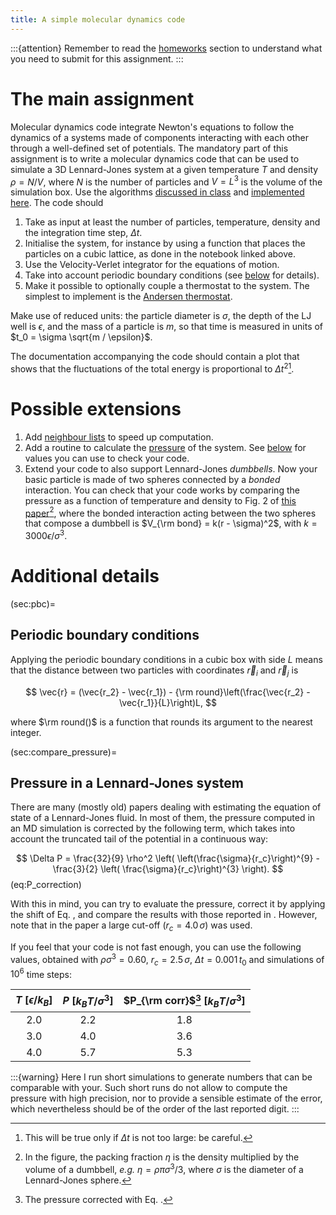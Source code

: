 ```yaml
---
title: A simple molecular dynamics code
---
```


:::{attention}
Remember to read the [homeworks](#sec:homeworks) section to understand what you need to submit for this assignment.
:::

# The main assignment

Molecular dynamics code integrate Newton's equations to follow the dynamics of a systems made of components interacting with each other through a well-defined set of potentials. The mandatory part of this assignment is to write a molecular dynamics code that can be used to simulate a 3D Lennard-Jones system at a given temperature $T$ and density $\rho = N / V$, where $N$ is the number of particles and $V = L^3$ is the volume of the simulation box. Use the algorithms [discussed in class](../all_atom.md) and [implemented here](../notebooks/MD.ipynb). The code should

1. Take as input at least the number of particles, temperature, density and the integration time step, $\Delta t$.
2. Initialise the system, for instance by using a function that places the particles on a cubic lattice, as done in the notebook linked above.
2. Use the Velocity-Verlet integrator for the equations of motion.
3. Take into account periodic boundary conditions (see [below](#sec:pbc) for details).
4. Make it possible to optionally couple a thermostat to the system. The simplest to implement is the [Andersen thermostat](#sec:andersen_thermostat).

Make use of reduced units: the particle diameter is $\sigma$, the depth of the LJ well is $\epsilon$, and the mass of a particle is $m$, so that time is measured in units of $t_0 = \sigma \sqrt{m / \epsilon}$.

The documentation accompanying the code should contain a plot that shows that the fluctuations of the total energy is proportional to $\Delta t^2$[^range_dt].

[^range_dt]: This will be true only if $\Delta t$ is not too large: be careful.

# Possible extensions

1. Add [neighbour lists](#sec:neighbour_lists) to speed up computation.
2. Add a routine to calculate the [pressure](#sec:compute_pressure) of the system. See [below](#sec:compare_pressure) for values you can use to check your code.
3. Extend your code to also support Lennard-Jones *dumbbells*. Now your basic particle is made of two spheres connected by a *bonded* interaction. You can check that your code works by comparing the pressure as a function of temperature and density to Fig. 2 of [this paper](doi:10.1103/PhysRevE.107.034607)[^packing_fraction], where the bonded interaction acting between the two spheres that compose a dumbbell is $V_{\rm bond} = k(r - \sigma)^2$, with $k = 3000 \epsilon / \sigma^3$.

[^packing_fraction]: In the figure, the packing fraction $\eta$ is the density multiplied by the volume of a dumbbell, *e.g.* $\eta = \rho \pi \sigma^3 / 3$, where $\sigma$ is the diameter of a Lennard-Jones sphere.

# Additional details

(sec:pbc)=
## Periodic boundary conditions

Applying the periodic boundary conditions in a cubic box with side $L$ means that the distance between two particles with coordinates $\vec{r}_i$ and $\vec{r}_j$ is

$$
\vec{r} = (\vec{r_2} - \vec{r_1}) - {\rm round}\left(\frac{\vec{r_2} - \vec{r_1}}{L}\right)L,
$$

where $\rm round()$ is a function that rounds its argument to the nearest integer.

(sec:compare_pressure)=
## Pressure in a Lennard-Jones system

There are many (mostly old) papers dealing with estimating the equation of state of a Lennard-Jones fluid. In most of them, the pressure computed in an MD simulation is corrected by the following term, which takes into account the truncated tail of the potential in a continuous way:

$$
\Delta P = \frac{32}{9} \rho^2 \left( \left(\frac{\sigma}{r_c}\right)^{9} - \frac{3}{2} \left( \frac{\sigma}{r_c}\right)^{3} \right).
$$ (eq:P_correction)

With this in mind, you can try to evaluate the pressure, correct it by applying the shift of Eq. [](#eq:P_correction), and compare the results with those reported in [](doi:10.1080/00268979300100411). However, note that in the paper a large cut-off ($r_c = 4.0\, \sigma$) was used. 

If you feel that your code is not fast enough, you can use the following values, obtained with $\rho\sigma^3 = 0.60$, $r_c = 2.5 \, \sigma$, $\Delta t = 0.001 \, t_0$ and simulations of $10^6$ time steps:

| $T$ [$\epsilon / k_B$] | $P$ [$k_B T / \sigma^3$] | $P_{\rm corr}$[^P_corrected] [$k_B T / \sigma^3$]|
| :---: | :---:| :---:|
| 2.0 | 2.2 | 1.8 |
| 3.0 | 4.0 | 3.6 |
| 4.0 | 5.7 | 5.3 |

:::{warning}
Here I run short simulations to generate numbers that can be comparable with your. Such short runs do not allow to compute the pressure with high precision, nor to provide a sensible estimate of the error, which nevertheless should be of the order of the last reported digit.
:::

[^P_corrected]: The pressure corrected with Eq. [](#eq:P_correction).
